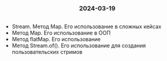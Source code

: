 <h3 style="text-align: center; padding-bottom: 14px">2024-03-19</h3>

* Stream. Метод Map. Его использование в сложных кейсах
* Метод Map. Его использование в ООП
* Метод flatMap. Его использование
* Метод Stream.of(). Его использование для создания пользовательских стримов
